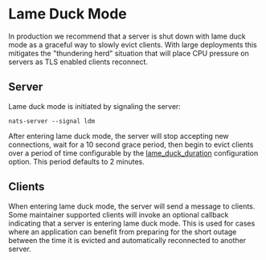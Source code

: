 # Lame Duck Mode

In production we recommend that a server is shut down with ​lame duck mode​ as a graceful way to slowly evict clients. With large deployments this mitigates the "thundering herd" situation that will place CPU pressure on servers as TLS enabled clients reconnect.

## Server

Lame duck mode is initiated by signaling the server:

```shell
nats-server --signal ldm
```

After entering lame duck mode, the server will stop accepting new connections, wait for a 10 second grace period, then begin to evict clients over a period of time configurable by the [lame\_duck\_duration](https://docs.nats.io/nats-server/configuration#runtime-configuration) configuration option. This period defaults to 2 minutes.

## Clients

When entering lame duck mode, the server will send a message to clients. Some maintainer supported clients will invoke an optional callback indicating that a server is entering lame duck mode. This is used for cases where an application can benefit from preparing for the short outage between the time it is evicted and automatically reconnected to another server.

